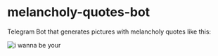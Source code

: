 # melancholy-quotes-bot
Telegram Bot that generates pictures with melancholy quotes like this:

![i wanna be your](https://user-images.githubusercontent.com/74471322/227745082-288b2d25-b4cf-481c-af05-89cd547d920e.png)
